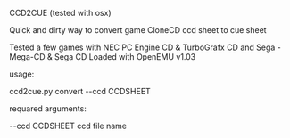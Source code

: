CCD2CUE
(tested with osx)

Quick and dirty way to convert game CloneCD ccd sheet to cue sheet

Tested a few games with NEC PC Engine CD & TurboGrafx CD and Sega - Mega-CD & Sega CD
Loaded with OpenEMU v1.03

usage:

ccd2cue.py convert --ccd CCDSHEET 

requared arguments:

  --ccd CCDSHEET  ccd file name


